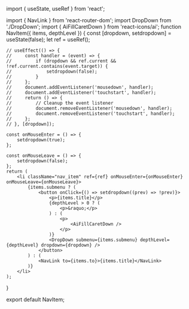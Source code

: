 import { useState, useRef } from 'react';

import { NavLink } from 'react-router-dom';
import DropDown from './DropDown';
import { AiFillCaretDown } from 'react-icons/ai';
function NavItem({ items, depthLevel }) {
    const [dropdown, setdropdown] = useState(false);
    let ref = useRef();

    // useEffect(() => {
    //     const handler = (event) => {
    //         if (dropdown && ref.current && !ref.current.contains(event.target)) {
    //             setdropdown(false);
    //         }
    //     };
    //     document.addEventListener('mousedown', handler);
    //     document.addEventListener('touchstart', handler);
    //     return () => {
    //         // Cleanup the event listener
    //         document.removeEventListener('mousedown', handler);
    //         document.removeEventListener('touchstart', handler);
    //     };
    // }, [dropdown]);

    const onMouseEnter = () => {
        setdropdown(true);
    };

    const onMouseLeave = () => {
        setdropdown(false);
    };
    return (
        <li className="nav_item" ref={ref} onMouseEnter={onMouseEnter} onMouseLeave={onMouseLeave}>
            {items.submenu ? (
                <button onClick={() => setdropdown((prev) => !prev)}>
                    <p>{items.title}</p>
                    {depthLevel > 0 ? (
                        <p>&raquo;</p>
                    ) : (
                        <p>
                            <AiFillCaretDown />
                        </p>
                    )}
                    <DropDown submenu={items.submenu} depthLevel={depthLevel} dropdown={dropdown} />
                </button>
            ) : (
                <NavLink to={items.to}>{items.title}</NavLink>
            )}
        </li>
    );
}

export default NavItem;

